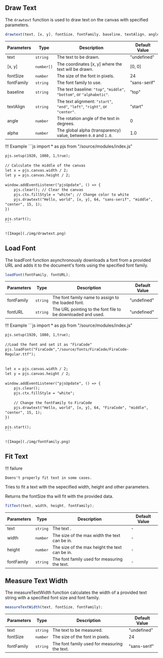 ## **Draw Text**

The `drawtext` function is used to draw text on the canvas with specified parameters.

```js
drawtext(text, [x, y], fontSize, fontFamily, baseline, textAlign, angle, alpha);
```

| Parameters | Type        | Description                                                                 | Default Value |
|------------|-------------|-----------------------------------------------------------------------------|---------------|
| text       | `string`    | The text to be drawn.                                                       | "undefined"   |
| [x, y]     | `number[]`  | The coordinates [x, y] where the text will be drawn.                        | [0, 0]        |
| fontSize   | `number`    | The size of the font in pixels.                                             | 24            |
| fontFamily | `string`    | The font family to use.                                                     | "sans-serif"  |
| baseline   | `string`    | The text baseline: `"top"`, `"middle"`, `"bottom"`, or `"alphabetic"`.      | "top"         |
| textAlign  | `string`    | The text alignment: `"start"`, `"end"`, `"left"`, `"right"`, or `"center"`. | "start"       |
| angle      | `number`    | The rotation angle of the text in degrees.                                  | 0             |
| alpha      | `number`    | The global alpha (transparency) value, between `0.0` and `1.0`.             | 1.0           |


!!! Example
    ```js
    import * as pjs from "/source/modules/index.js"

    pjs.setup(1920, 1080, 1,true);

    // Calculate the middle of the canvas
    let x = pjs.canvas.width / 2;
    let y = pjs.canvas.height / 2;

    window.addEventListener("pjsUpdate", () => {
        pjs.clear(); // Clear the canvas
        pjs.ctx.fillStyle = "white"; // Change color to white
        pjs.drawtext("Hello, world", [x, y], 64, "sans-serif", "middle", "center", 15, 1);
    })

    pjs.start();
    ```

    ![Image](./img/drawtext.png)

## **Load Font**

The loadFont function asynchronously downloads a font from a provided URL and adds it to the document's fonts using the specified font family.

```js
loadFont(fontFamily, fontURL);
```

| Parameters | Type        | Description                                                                 | Default Value |
|------------|-------------|-----------------------------------------------------------------------------|---------------|
| fontFamily | `string`    | The font family name to assign to the loaded font.                          | "undefined"   |
| fontURL    | `string`    | The URL pointing to the font file to be downloaded and used.                | "undefined"   |

!!! Example
    ```js
    import * as pjs from "/source/modules/index.js"
    
    pjs.setup(1920, 1080, 1,true);
    
    //Load the font and set it as "FiraCode"
    pjs.loadFont("FiraCode","/source/fonts/FiraCode/FiraCode-Regular.ttf");
    
    
    let x = pjs.canvas.width / 2;
    let y = pjs.canvas.height / 2;
    
    window.addEventListener("pjsUpdate", () => {
        pjs.clear();
        pjs.ctx.fillStyle = "white";
    
        // Change the fontFamily to FiraCode
        pjs.drawtext("Hello, world", [x, y], 64, "FiraCode", "middle", "center", 15, 1);
    })
    
    pjs.start();
    ```
    
    ![Image](./img/fontFamily.png)

## **Fit Text**
!!! failure

    Doens't properly fit text in some cases.

Tries to fit a text with the sepecified width, height and other parameters.

Returns the fontSize tha will fit with the provided data.

```js
fitText(text, width, height, fontFamily);
```

| Parameters | Type        | Description                                                                 | Default Value |
|------------|-------------|-----------------------------------------------------------------------------|---------------|
| text       | `string`    | The text .                                                                  | -             |
| width      | `number`    | The size of the max width the text can be in.                               | -             |
| height     |  `number`   | The size of the max height the text can be in.                              | -             |
| fontFamily | `string`    | The font family used for measuring the text.	                             | -             |

## **Measure Text Width**

The measureTextWidth function calculates the width of a provided text string with a specified font size and font family.

```js
measureTextWidth(text, fontSize, fontFamily);
```

| Parameters | Type        | Description                                                                 | Default Value |
|------------|-------------|-----------------------------------------------------------------------------|---------------|
| text       | `string`    | The text to be measured.                                                    | "undefined"   |
| fontSize   | `number`    | The size of the font in pixels.                                             | 24            |
| fontFamily | `string`    | The font family used for measuring the text.	                             | "sans-serif"  |

